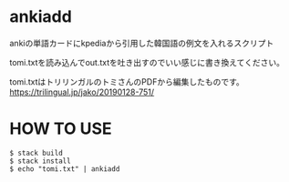 # ankiadd

ankiの単語カードにkpediaから引用した韓国語の例文を入れるスクリプト

tomi.txtを読み込んでout.txtを吐き出すのでいい感じに書き換えてください。

tomi.txtはトリリンガルのトミさんのPDFから編集したものです。 <https://trilingual.jp/jako/20190128-751/>

# HOW TO USE

```
$ stack build
$ stack install
$ echo "tomi.txt" | ankiadd
```
